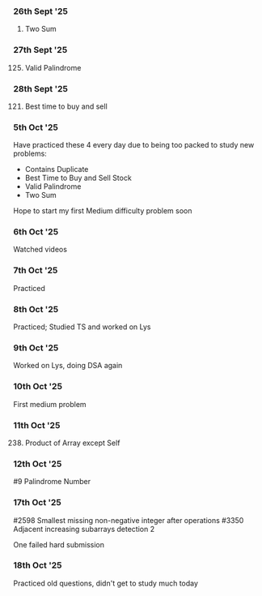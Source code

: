 ### 26th Sept '25

1. Two Sum

### 27th Sept '25

125. Valid Palindrome

### 28th Sept '25

121. Best time to buy and sell

### 5th Oct '25

Have practiced these 4 every day due to being too packed to study new problems:
- Contains Duplicate
- Best Time to Buy and Sell Stock
- Valid Palindrome
- Two Sum

Hope to start my first Medium difficulty problem soon

### 6th Oct '25

Watched videos

### 7th Oct '25

Practiced

### 8th Oct '25

Practiced; Studied TS and worked on Lys

### 9th Oct '25

Worked on Lys, doing DSA again

### 10th Oct '25

First medium problem

### 11th Oct '25

238. Product of Array except Self

### 12th Oct '25

#9 Palindrome Number

### 17th Oct '25

#2598 Smallest missing non-negative integer after operations
#3350 Adjacent increasing subarrays detection 2

One failed hard submission

### 18th Oct '25

Practiced old questions, didn't get to study much today

